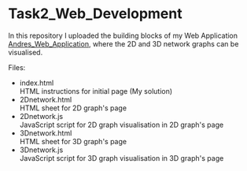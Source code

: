 # Task2_Web_Development

In this repository I uploaded the building blocks of my Web Application [Andres_Web_Application](https://andresagdt515.github.io/Task2_Web_Development/), where the 2D and 3D network graphs can be visualised.

Files:
- index.html <br />
HTML instructions for initial page (My solution)
- 2Dnetwork.html <br />
HTML sheet for 2D graph's page
- 2Dnetwork.js <br />
JavaScript script for 2D graph visualisation in 2D graph's page
- 3Dnetwork.html <br />
HTML sheet for 3D graph's page
- 3Dnetwork.js <br />
JavaScript script for 3D graph visualisation in 3D graph's page